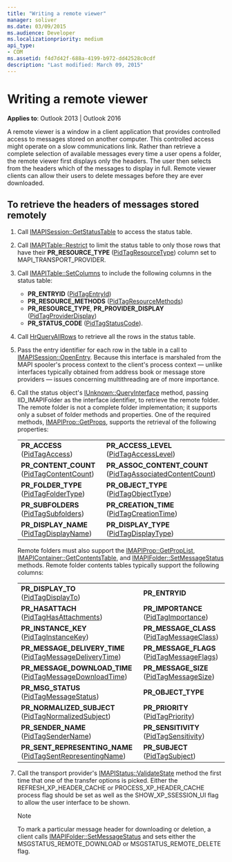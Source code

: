 ```yaml
---
title: "Writing a remote viewer"
manager: soliver
ms.date: 03/09/2015
ms.audience: Developer
ms.localizationpriority: medium
api_type:
- COM
ms.assetid: f4d7d42f-688a-4199-b972-dd42528c0cdf
description: "Last modified: March 09, 2015"
---
```


# Writing a remote viewer

**Applies to**: Outlook 2013 | Outlook 2016 
  
A remote viewer is a window in a client application that provides controlled access to messages stored on another computer. This controlled access might operate on a slow communications link. Rather than retrieve a complete selection of available messages every time a user opens a folder, the remote viewer first displays only the headers. The user then selects from the headers which of the messages to display in full. Remote viewer clients can allow their users to delete messages before they are ever downloaded. 
  
## To retrieve the headers of messages stored remotely
  
1. Call [IMAPISession::GetStatusTable](imapisession-getstatustable.md) to access the status table. 
    
2. Call [IMAPITable::Restrict](imapitable-restrict.md) to limit the status table to only those rows that have their **PR\_RESOURCE\_TYPE** ([PidTagResourceType](pidtagresourcetype-canonical-property.md)) column set to MAPI\_TRANSPORT\_PROVIDER. 
    
3. Call [IMAPITable::SetColumns](imapitable-setcolumns.md) to include the following columns in the status table: 
   - **PR\_ENTRYID** ([PidTagEntryId](pidtagentryid-canonical-property.md))
   - **PR\_RESOURCE\_METHODS** ([PidTagResourceMethods](pidtagresourcemethods-canonical-property.md))
   - **PR\_RESOURCE\_TYPE**, **PR\_PROVIDER\_DISPLAY** ([PidTagProviderDisplay](pidtagproviderdisplay-canonical-property.md))
   - **PR\_STATUS\_CODE** ([PidTagStatusCode](pidtagstatuscode-canonical-property.md)).
    
4. Call [HrQueryAllRows](hrqueryallrows.md) to retrieve all the rows in the status table. 
    
5. Pass the entry identifier for each row in the table in a call to [IMAPISession::OpenEntry](imapisession-openentry.md). Because this interface is marshaled from the MAPI spooler's process context to the client's process context — unlike interfaces typically obtained from address book or message store providers — issues concerning multithreading are of more importance. 
    
6. Call the status object's [IUnknown::QueryInterface](https://msdn.microsoft.com/library/54d5ff80-18db-43f2-b636-f93ac053146d.aspx) method, passing IID_IMAPIFolder as the interface identifier, to retrieve the remote folder. The remote folder is not a complete folder implementation; it supports only a subset of folder methods and properties. One of the required methods, [IMAPIProp::GetProps](imapiprop-getprops.md), supports the retrieval of the following properties:
    
    |||
    |:-----|:-----|
    |**PR\_ACCESS** ([PidTagAccess](pidtagaccess-canonical-property.md))  <br/> |**PR_ACCESS_LEVEL** ([PidTagAccessLevel](pidtagaccesslevel-canonical-property.md))  <br/> |
    |**PR_CONTENT_COUNT** ([PidTagContentCount](pidtagcontentcount-canonical-property.md))  <br/> |**PR_ASSOC_CONTENT_COUNT** ([PidTagAssociatedContentCount](pidtagassociatedcontentcount-canonical-property.md))  <br/> |
    |**PR_FOLDER_TYPE** ([PidTagFolderType](pidtagfoldertype-canonical-property.md))  <br/> |**PR_OBJECT_TYPE** ([PidTagObjectType](pidtagobjecttype-canonical-property.md))  <br/> |
    |**PR\_SUBFOLDERS** ([PidTagSubfolders](pidtagsubfolders-canonical-property.md))  <br/> |**PR_CREATION_TIME** ([PidTagCreationTime](pidtagcreationtime-canonical-property.md))  <br/> |
    |**PR_DISPLAY_NAME** ([PidTagDisplayName](pidtagdisplayname-canonical-property.md))  <br/> |**PR_DISPLAY_TYPE** ([PidTagDisplayType](pidtagdisplaytype-canonical-property.md))  <br/> |
    
    Remote folders must also support the [IMAPIProp::GetPropList](imapiprop-getproplist.md), [IMAPIContainer::GetContentsTable](imapicontainer-getcontentstable.md), and [IMAPIFolder::SetMessageStatus](imapifolder-setmessagestatus.md) methods. Remote folder contents tables typically support the following columns: 
        
    |||
    |:-----|:-----|
    |**PR\_DISPLAY\_TO** ([PidTagDisplayTo](pidtagdisplayto-canonical-property.md))  <br/> |**PR\_ENTRYID** <br/> |
    |**PR\_HASATTACH** ([PidTagHasAttachments](pidtaghasattachments-canonical-property.md))  <br/> |**PR_IMPORTANCE** ([PidTagImportance](pidtagimportance-canonical-property.md))  <br/> |
    |**PR_INSTANCE_KEY** ([PidTagInstanceKey](pidtaginstancekey-canonical-property.md))  <br/> |**PR_MESSAGE_CLASS** ([PidTagMessageClass](pidtagmessageclass-canonical-property.md))  <br/> |
    |**PR\_MESSAGE_DELIVERY_TIME** ([PidTagMessageDeliveryTime](pidtagmessagedeliverytime-canonical-property.md))  <br/> |**PR_MESSAGE_FLAGS** ([PidTagMessageFlags](pidtagmessageflags-canonical-property.md))  <br/> |
    |**PR\_MESSAGE_DOWNLOAD_TIME** ([PidTagMessageDownloadTime](pidtagmessagedownloadtime-canonical-property.md))  <br/> |**PR_MESSAGE_SIZE** ([PidTagMessageSize](pidtagmessagesize-canonical-property.md))  <br/> |
    |**PR_MSG_STATUS** ([PidTagMessageStatus](pidtagmessagestatus-canonical-property.md))  <br/> |**PR_OBJECT_TYPE** <br/> |
    |**PR_NORMALIZED_SUBJECT** ([PidTagNormalizedSubject](pidtagnormalizedsubject-canonical-property.md))  <br/> |**PR_PRIORITY** ([PidTagPriority](pidtagpriority-canonical-property.md))  <br/> |
    |**PR_SENDER_NAME** ([PidTagSenderName](pidtagsendername-canonical-property.md))  <br/> |**PR_SENSITIVITY** ([PidTagSensitivity](pidtagsensitivity-canonical-property.md))  <br/> |
    |**PR\_SENT_REPRESENTING_NAME** ([PidTagSentRepresentingName](pidtagsentrepresentingname-canonical-property.md))  <br/> |**PR_SUBJECT** ([PidTagSubject](pidtagsubject-canonical-property.md))  <br/> |
   
7. Call the transport provider's [IMAPIStatus::ValidateState](imapistatus-validatestate.md) method the first time that one of the transfer options is picked. Either the REFRESH_XP_HEADER_CACHE or PROCESS_XP_HEADER_CACHE process flag should be set as well as the SHOW_XP_SSESSION_UI flag to allow the user interface to be shown. 
    
   > [!NOTE]
   > To mark a particular message header for downloading or deletion, a client calls [IMAPIFolder::SetMessageStatus](imapifolder-setmessagestatus.md) and sets either the MSGSTATUS_REMOTE_DOWNLOAD or MSGSTATUS_REMOTE_DELETE flag. 
  

